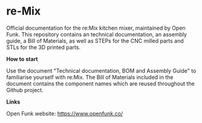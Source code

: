# re-Mix
Official documentation for the re:Mix kitchen mixer, maintained by Open Funk. This repository contains an technical documentation, an assembly guide, a Bill of Materials, as well as STEPs for the CNC milled parts and STLs for the 3D printed parts.

**How to start**

Use the document "Technical documentation, BOM and Assembly Guide" to familiarise yourself with re:Mix. The Bill of Materials included in the document contains the component names which are reused throughout the Github project.

**Links**

Open Funk website: https://www.openfunk.co/


